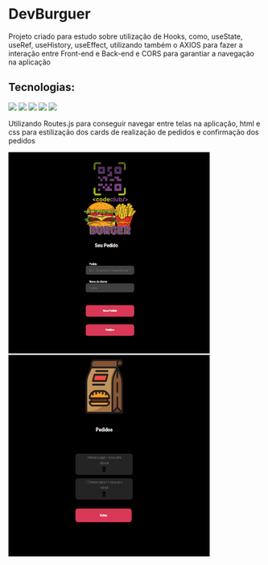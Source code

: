 <h1>DevBurguer</h1>

<p>Projeto criado para estudo sobre utilização de Hooks, como, useState, useRef, useHistory, useEffect, utilizando também o AXIOS para fazer a interação entre Front-end e Back-end e CORS para garantiar a navegação na aplicação</p>

<h2>Tecnologias:</h2>

<img src="https://img.shields.io/badge/React-20232A?style=for-the-badge&logo=react&logoColor=61DAFB"/> <img src="https://img.shields.io/badge/JavaScript-F7DF1E?style=for-the-badge&logo=javascript&logoColor=black"/>  <img src="https://img.shields.io/badge/CSS-239120?&style=for-the-badge&logo=css3&logoColor=white"/> <img src="https://img.shields.io/badge/HTML-239120?style=for-the-badge&logo=html5&logoColor=white" />  <img src="https://img.shields.io/badge/Node.js-43853D?style=for-the-badge&logo=node.js&logoColor=white" />
<br>
<p>Utilizando Routes.js para conseguir navegar entre telas na aplicação, html e css para estilização dos cards de realização de pedidos e confirmação dos pedidos</p>

<img src="https://github.com/Hanielss/DevBurguer-React/blob/master/src/assets/card%20new%20order.png?raw=true" height="400px" width="400px" /> <img src="https://github.com/Hanielss/DevBurguer-React/blob/master/src/assets/card%20orders.png?raw=true" height="400px"  width="400px" />

